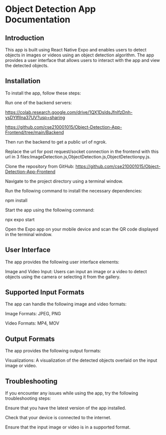 # Object Detection App Documentation

## Introduction

This app is built using React Native Expo and enables users to detect objects in images or videos using an object detection algorithm. The app provides a user interface that allows users to interact with the app and view the detected objects.

## Installation

To install the app, follow these steps:

Run one of the backend servers:

https://colab.research.google.com/drive/1QX1DsIdsJfnIfzDnh-ysDYIfIlna37UV?usp=sharing

https://github.com/cse210001015/Object-Detection-App-Frontend/tree/main/Backend

Then run the backend to get a public url of ngrok.

Replace the url for post request/socket connection in the frontend with this url in 3 files:ImageDetection.js,ObjectDetection.js,ObjectDetectionpy.js.

Clone the repository from GitHub: https://github.com/cse210001015/Object-Detection-App-Frontend

Navigate to the project directory using a terminal window.

Run the following command to install the necessary dependencies:

npm install

Start the app using the following command:

npx expo start

Open the Expo app on your mobile device and scan the QR code displayed in the terminal window.

## User Interface

The app provides the following user interface elements:

Image and Video Input: Users can input an image or a video to detect objects using the camera or selecting it from the gallery.

## Supported Input Formats

The app can handle the following image and video formats:

Image Formats: JPEG, PNG

Video Formats: MP4, MOV

## Output Formats

The app provides the following output formats:

Visualizations: A visualization of the detected objects overlaid on the input image or video.

## Troubleshooting

If you encounter any issues while using the app, try the following troubleshooting steps:

Ensure that you have the latest version of the app installed.

Check that your device is connected to the internet.

Ensure that the input image or video is in a supported format.
